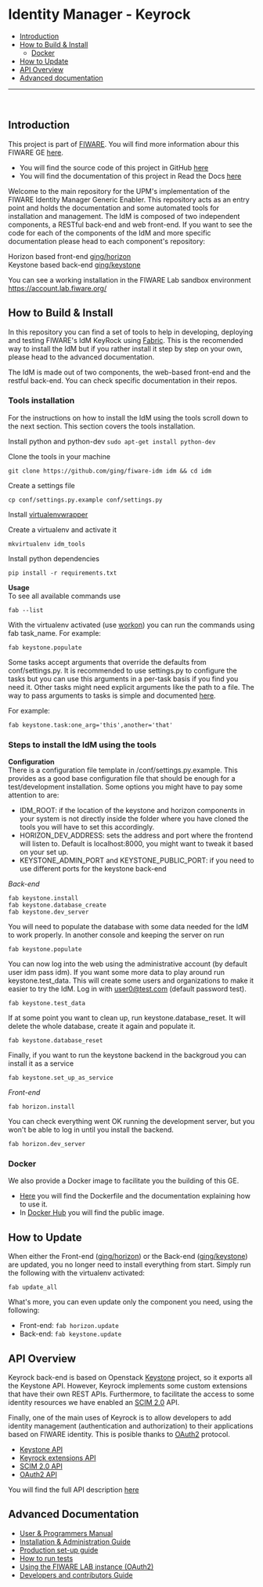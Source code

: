 # Identity Manager - Keyrock

+ [Introduction](#def-introduction)
+ [How to Build & Install](#def-build)
    - [Docker](#def-docker)
+ [How to Update](#def-update)
+ [API Overview](#def-api)
+ [Advanced documentation](#def-advanced)

---

<br>

<a name="def-introduction"></a>
## Introduction

This project is part of [FIWARE](http://fiware.org). You will find more information abour this FIWARE GE [here](http://catalogue.fiware.org/enablers/identity-management-keyrock).

- You will find the source code of this project in GitHub [here](https://github.com/ging/fiware-idm)
- You will find the documentation of this project in Read the Docs [here](http://fiware-idm.readthedocs.org/)

Welcome to the main repository for the UPM's implementation of the FIWARE Identity Manager Generic Enabler. This repository acts as an entry point and holds the documentation and some automated tools for installation and management. The IdM is composed of two independent components, a RESTful back-end and web front-end. If you want to see the code for each of the components of the IdM and more specific documentation please head to each component's repository:  

Horizon based front-end [ging/horizon](https://github.com/ging/horizon)  
Keystone based back-end [ging/keystone](https://github.com/ging/keystone)    

You can see a working installation in the FIWARE Lab sandbox environment https://account.lab.fiware.org/ 


<a name="def-build"></a>
## How to Build & Install

In this repository you can find a set of tools to help in developing, deploying and testing FIWARE's IdM KeyRock using [Fabric](http://www.fabfile.org/). This is the recomended way to install the IdM but if you rather install it step by step on your own, please head to the advanced documentation.

The IdM is made out of two components, the web-based front-end and the restful back-end. You can check specific documentation in their repos.


### Tools installation
For the instructions on how to install the IdM using the tools scroll down to the next section. This section covers the tools installation.

Install python and python-dev
`sudo apt-get install python-dev `

Clone the tools in your machine  
```
git clone https://github.com/ging/fiware-idm idm && cd idm
```

Create a settings file
```
cp conf/settings.py.example conf/settings.py
```

Install [virtualenvwrapper](https://virtualenvwrapper.readthedocs.org/en/latest/index.html)

Create a virtualenv and activate it
```
mkvirtualenv idm_tools
```
Install python dependencies
```
pip install -r requirements.txt
```


**Usage**  
To see all available commands use 
```
fab --list
```

With the virtualenv activated (use [workon](https://virtualenvwrapper.readthedocs.org/en/latest/command_ref.html?highlight=workon)) you can run the commands using fab task_name.
For example: 
```
fab keystone.populate
```

Some tasks accept arguments that override the defaults from conf/settings.py. It is recommended to use settings.py to configure the tasks but you can use this arguments in a per-task basis if you find you need it. Other tasks might need explicit arguments like the path to a file. The way to pass arguments to tasks is simple and documented [here](http://docs.fabfile.org/en/1.10/tutorial.html#task-arguments).

For example: 
```
fab keystone.task:one_arg='this',another='that'
```

### Steps to install the IdM using the tools

**Configuration**  
There is a configuration file template in /conf/settings.py.example. This provides as a good base configuration file that should be enough for a test/development installation. Some options you might have to pay some attention to are:
- IDM_ROOT: if the location of the keystone and horizon components in your system is not directly inside the folder where you have cloned the tools you will have to set this accordingly.
- HORIZON_DEV_ADDRESS: sets the address and port where the frontend will listen to. Default is localhost:8000, you might want to tweak it based on your set up.
- KEYSTONE_ADMIN_PORT and KEYSTONE_PUBLIC_PORT: if you need to use different ports for the keystone back-end

*Back-end*  
```
fab keystone.install
fab keystone.database_create
fab keystone.dev_server
```
You will need to populate the database with some data needed for the IdM to work properly. In another console and keeping the server on run
```
fab keystone.populate
```
You can now log into the web using the administrative account (by default user idm pass idm). If you want some more data to play around run keystone.test_data. This will create some users and organizations to make it easier to try the IdM. Log in with user0@test.com (default password test).
```
fab keystone.test_data
```
If at some point you want to clean up, run keystone.database_reset. It will delete the whole database, create it again and populate it.
```
fab keystone.database_reset
```
Finally, if you want to run the keystone backend in the backgroud you can install it as a service

```
fab keystone.set_up_as_service
```

*Front-end*  
```
fab horizon.install
```
You can check everything went OK running the development server, but you won't be able to log in until you install the backend.
```
fab horizon.dev_server
```

<a name="def-docker"></a>
### Docker

We also provide a Docker image to facilitate you the building of this GE.

- [Here](https://github.com/ging/fiware-idm/tree/master/extras/docker) you will find the Dockerfile and the documentation explaining how to use it.
- In [Docker Hub](https://hub.docker.com/r/ging/fiware-idm/) you will find the public image.

<a name="def-update"></a>
## How to Update

When either the Front-end ([ging/horizon](https://github.com/ging/horizon)) or the Back-end ([ging/keystone](https://github.com/ging/keystone)) are updated, you no longer need to install everything from start. Simply run the following with the virtualenv activated:
```
fab update_all
```

What's more, you can even update only the component you need, using the following:
- Front-end: `fab horizon.update`
- Back-end:  `fab keystone.update`

<a name="def-api"></a>
## API Overview

Keyrock back-end is based on Openstack [Keystone](http://docs.openstack.org/developer/keystone/) project, so it exports all the Keystone API. However, Keyrock implements some custom extensions that have their own REST APIs. Furthermore, to facilitate the access to some identity resources we have enabled an [SCIM 2.0](http://www.simplecloud.info/) API. 

Finally, one of the main uses of Keyrock is to allow developers to add identity management (authentication and authorization) to their applications based on FIWARE identity. This is posible thanks to [OAuth2](http://oauth.net/2/) protocol.

 - [Keystone API](http://developer.openstack.org/api-ref-identity-v3.html)
 - [Keyrock extensions API](http://docs.keyrock.apiary.io/#reference/keystone-extensions)
 - [SCIM 2.0 API](http://docs.keyrock.apiary.io/#reference/scim-2.0)
 - [OAuth2 API](http://fiware-idm.readthedocs.org/en/latest/oauth2/)

You will find the full API description [here](http://docs.keyrock.apiary.io/)

<a name="def-advanced"></a>
## Advanced Documentation

  - [User & Programmers Manual](http://fiware-idm.readthedocs.org/en/latest/user_guide/)
  - [Installation & Administration Guide](http://fiware-idm.readthedocs.org/en/latest/admin_guide/)
  - [Production set-up guide](http://fiware-idm.readthedocs.org/en/latest/setup/)
  - [How to run tests](http://fiware-idm.readthedocs.org/en/latest/admin_guide#end-to-end-testing)
  - [Using the FIWARE LAB instance (OAuth2)](http://fiware-idm.readthedocs.org/en/latest/oauth2/)
  - [Developers and contributors Guide](http://fiware-idm.readthedocs.org/en/latest/developer_guide/)
